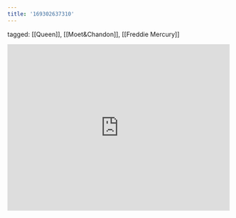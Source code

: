 ```yaml
---
title: '169302637310'
---
```

tagged: [[Queen]], [[Moet&Chandon]], [[Freddie Mercury]]
<iframe allow="accelerometer; autoplay; clipboard-write; encrypted-media; gyroscope; picture-in-picture" allowfullscreen="" frameborder="0" height="375" id="youtube_iframe" src="https://www.youtube.com/embed/2ZBtPf7FOoM?feature=oembed&amp;enablejsapi=1&amp;origin=https://safe.txmblr.com&amp;wmode=opaque" width="500"></iframe>